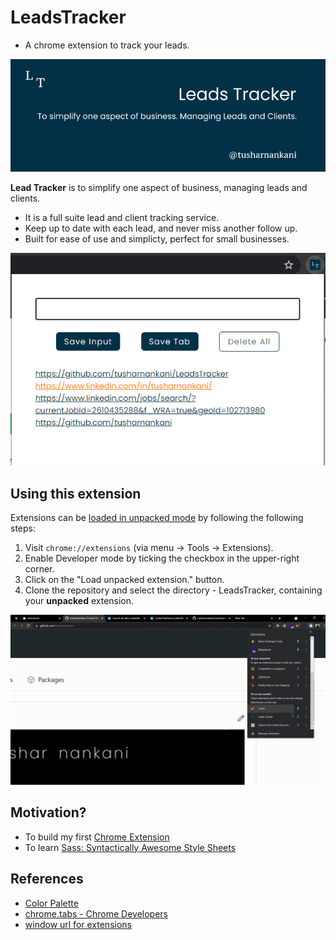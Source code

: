 # LeadsTracker

- A chrome extension to track your leads.

![cover](assets/readme/poster_cover.png)

**Lead Tracker** is to simplify one aspect of business, managing leads and clients.

- It is a full suite lead and client tracking service.
- Keep up to date with each lead, and never miss another follow up.
- Built for ease of use and simplicty, perfect for small businesses.

![](assets/readme/ss.png)

## Using this extension

Extensions can be [loaded in unpacked mode](https://developer.chrome.com/extensions/getstarted#unpacked) by following the following steps:

1. Visit `chrome://extensions` (via menu -> Tools -> Extensions).
2. Enable Developer mode by ticking the checkbox in the upper-right corner.
3. Click on the "Load unpacked extension." button.
4. Clone the repository and select the directory - LeadsTracker, containing your **unpacked** extension.

![demo](assets/readme/lt-demo.gif)

## Motivation?

- To build my first [Chrome Extension](https://developer.chrome.com/docs/extensions/)
- To learn [Sass: Syntactically Awesome Style Sheets](https://sass-lang.com/)

## References

- [Color Palette](https://coolors.co/8ecae6-219ebc-023047-ffb703-fb8500)
- [chrome.tabs - Chrome Developers](https://developer.chrome.com/docs/extensions/reference/tabs/#get-the-current-tab)
- [window url for extensions](https://stackoverflow.com/a/17826527)
